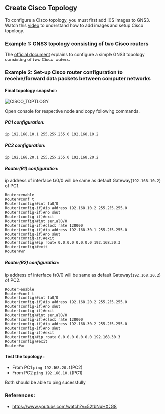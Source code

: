 ## Create Cisco Topology

To configure a Cisco topology, you must first add IOS images to GNS3.
Watch this [video](https://www.youtube.com/watch?v=YQcWuWGjppY) to understand how to add images and setup Cisco topology.

### Example 1: GNS3 topology consisting of two Cisco routers
The [official document](https://docs.gns3.com/docs/getting-started/your-first-cisco-topology) explains to configure a simple GNS3 topology consisting of two Cisco routers.

### Example 2: Set-up Cisco router configuration to receive/forward data packets between computer networks

#### Final topology snapshot:
![CISCO_TOPTLOGY](https://user-images.githubusercontent.com/26830541/102511871-4ff76580-40af-11eb-8a1d-850433ee5d2e.jpeg)

Open console for respective node and copy following commands.

##### PC1 configuration:
```
ip 192.168.10.1 255.255.255.0 192.168.10.2
```

##### PC2 configuration:
```
ip 192.168.20.1 255.255.255.0 192.168.20.2
```

##### Router(R1) configuration:
ip address of interface fa0/0 will be same as default Gateway(`192.168.10.2`) of PC1.
```
Router>enable
Router#conf t
Router(config)#int fa0/0
Router(config-if)#ip address 192.168.10.2 255.255.255.0
Router(config-if)#no shut
Router(config-if)#exit
Router(config)#int serial0/0
Router(config-if)#clock rate 128000
Router(config-if)#ip address 192.168.30.1 255.255.255.0
Router(config-if)#no shut
Router(config-if)#exit
Router(config)#ip route 0.0.0.0 0.0.0.0 192.168.30.3
Router(config)#exit
Router#wr
```

##### Router(R2) configuration:
ip address of interface fa0/0 will be same as default Gateway(`192.168.20.2`) of PC2. 
```
Router>enable
Router#conf t
Router(config)#int fa0/0
Router(config-if)#ip address 192.168.20.2 255.255.255.0
Router(config-if)#no shut
Router(config-if)#exit
Router(config)#int serial0/0
Router(config-if)#clock rate 128000
Router(config-if)#ip address 192.168.30.2 255.255.255.0
Router(config-if)#no shut
Router(config-if)#exit
Router(config)#ip route 0.0.0.0 0.0.0.0 192.168.30.3
Router(config)#exit
Router#wr
```
#### Test the topology :
* From PC1 `ping 192.168.20.1`(PC2)
* From PC2 `ping 192.168.10.1`(PC1)

Both should be able to ping sucessfully


### References:
* https://www.youtube.com/watch?v=52tbNuHX2G8